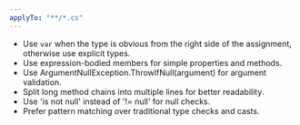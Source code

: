 ```yaml
---
applyTo: "**/*.cs"
---
```


- Use `var` when the type is obvious from the right side of the assignment, otherwise use explicit types.
- Use expression-bodied members for simple properties and methods.
- Use ArgumentNullException.ThrowIfNull(argument) for argument validation.
- Split long method chains into multiple lines for better readability.
- Use 'is not null' instead of '!= null' for null checks.
- Prefer pattern matching over traditional type checks and casts.